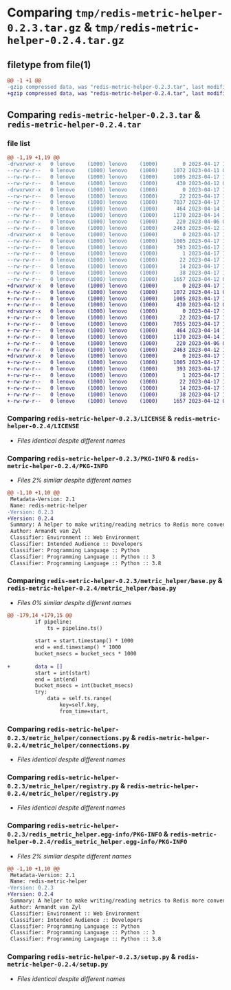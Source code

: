 # Comparing `tmp/redis-metric-helper-0.2.3.tar.gz` & `tmp/redis-metric-helper-0.2.4.tar.gz`

## filetype from file(1)

```diff
@@ -1 +1 @@
-gzip compressed data, was "redis-metric-helper-0.2.3.tar", last modified: Mon Apr 17 10:27:29 2023, max compression
+gzip compressed data, was "redis-metric-helper-0.2.4.tar", last modified: Mon Apr 17 10:31:03 2023, max compression
```

## Comparing `redis-metric-helper-0.2.3.tar` & `redis-metric-helper-0.2.4.tar`

### file list

```diff
@@ -1,19 +1,19 @@
-drwxrwxr-x   0 lenovo    (1000) lenovo    (1000)        0 2023-04-17 10:27:29.138297 redis-metric-helper-0.2.3/
--rw-rw-r--   0 lenovo    (1000) lenovo    (1000)     1072 2023-04-11 07:19:47.000000 redis-metric-helper-0.2.3/LICENSE
--rw-rw-r--   0 lenovo    (1000) lenovo    (1000)     1005 2023-04-17 10:27:29.134297 redis-metric-helper-0.2.3/PKG-INFO
--rw-rw-r--   0 lenovo    (1000) lenovo    (1000)      430 2023-04-12 08:06:26.000000 redis-metric-helper-0.2.3/README.md
-drwxrwxr-x   0 lenovo    (1000) lenovo    (1000)        0 2023-04-17 10:27:29.134297 redis-metric-helper-0.2.3/metric_helper/
--rw-rw-r--   0 lenovo    (1000) lenovo    (1000)       22 2023-04-17 10:26:25.000000 redis-metric-helper-0.2.3/metric_helper/__init__.py
--rw-rw-r--   0 lenovo    (1000) lenovo    (1000)     7037 2023-04-17 10:25:07.000000 redis-metric-helper-0.2.3/metric_helper/base.py
--rw-rw-r--   0 lenovo    (1000) lenovo    (1000)      464 2023-04-14 11:03:12.000000 redis-metric-helper-0.2.3/metric_helper/conf.py
--rw-rw-r--   0 lenovo    (1000) lenovo    (1000)     1170 2023-04-14 14:07:38.000000 redis-metric-helper-0.2.3/metric_helper/connections.py
--rw-rw-r--   0 lenovo    (1000) lenovo    (1000)      220 2023-04-06 09:20:32.000000 redis-metric-helper-0.2.3/metric_helper/exceptions.py
--rw-rw-r--   0 lenovo    (1000) lenovo    (1000)     2463 2023-04-12 14:09:16.000000 redis-metric-helper-0.2.3/metric_helper/registry.py
-drwxrwxr-x   0 lenovo    (1000) lenovo    (1000)        0 2023-04-17 10:27:29.134297 redis-metric-helper-0.2.3/redis_metric_helper.egg-info/
--rw-rw-r--   0 lenovo    (1000) lenovo    (1000)     1005 2023-04-17 10:27:29.000000 redis-metric-helper-0.2.3/redis_metric_helper.egg-info/PKG-INFO
--rw-rw-r--   0 lenovo    (1000) lenovo    (1000)      393 2023-04-17 10:27:29.000000 redis-metric-helper-0.2.3/redis_metric_helper.egg-info/SOURCES.txt
--rw-rw-r--   0 lenovo    (1000) lenovo    (1000)        1 2023-04-17 10:27:29.000000 redis-metric-helper-0.2.3/redis_metric_helper.egg-info/dependency_links.txt
--rw-rw-r--   0 lenovo    (1000) lenovo    (1000)       22 2023-04-17 10:27:29.000000 redis-metric-helper-0.2.3/redis_metric_helper.egg-info/requires.txt
--rw-rw-r--   0 lenovo    (1000) lenovo    (1000)       14 2023-04-17 10:27:29.000000 redis-metric-helper-0.2.3/redis_metric_helper.egg-info/top_level.txt
--rw-rw-r--   0 lenovo    (1000) lenovo    (1000)       38 2023-04-17 10:27:29.138297 redis-metric-helper-0.2.3/setup.cfg
--rw-rw-r--   0 lenovo    (1000) lenovo    (1000)     1657 2023-04-12 08:10:16.000000 redis-metric-helper-0.2.3/setup.py
+drwxrwxr-x   0 lenovo    (1000) lenovo    (1000)        0 2023-04-17 10:31:03.485906 redis-metric-helper-0.2.4/
+-rw-rw-r--   0 lenovo    (1000) lenovo    (1000)     1072 2023-04-11 07:19:47.000000 redis-metric-helper-0.2.4/LICENSE
+-rw-rw-r--   0 lenovo    (1000) lenovo    (1000)     1005 2023-04-17 10:31:03.485906 redis-metric-helper-0.2.4/PKG-INFO
+-rw-rw-r--   0 lenovo    (1000) lenovo    (1000)      430 2023-04-12 08:06:26.000000 redis-metric-helper-0.2.4/README.md
+drwxrwxr-x   0 lenovo    (1000) lenovo    (1000)        0 2023-04-17 10:31:03.485906 redis-metric-helper-0.2.4/metric_helper/
+-rw-rw-r--   0 lenovo    (1000) lenovo    (1000)       22 2023-04-17 10:30:25.000000 redis-metric-helper-0.2.4/metric_helper/__init__.py
+-rw-rw-r--   0 lenovo    (1000) lenovo    (1000)     7055 2023-04-17 10:30:18.000000 redis-metric-helper-0.2.4/metric_helper/base.py
+-rw-rw-r--   0 lenovo    (1000) lenovo    (1000)      464 2023-04-14 11:03:12.000000 redis-metric-helper-0.2.4/metric_helper/conf.py
+-rw-rw-r--   0 lenovo    (1000) lenovo    (1000)     1170 2023-04-14 14:07:38.000000 redis-metric-helper-0.2.4/metric_helper/connections.py
+-rw-rw-r--   0 lenovo    (1000) lenovo    (1000)      220 2023-04-06 09:20:32.000000 redis-metric-helper-0.2.4/metric_helper/exceptions.py
+-rw-rw-r--   0 lenovo    (1000) lenovo    (1000)     2463 2023-04-12 14:09:16.000000 redis-metric-helper-0.2.4/metric_helper/registry.py
+drwxrwxr-x   0 lenovo    (1000) lenovo    (1000)        0 2023-04-17 10:31:03.485906 redis-metric-helper-0.2.4/redis_metric_helper.egg-info/
+-rw-rw-r--   0 lenovo    (1000) lenovo    (1000)     1005 2023-04-17 10:31:03.000000 redis-metric-helper-0.2.4/redis_metric_helper.egg-info/PKG-INFO
+-rw-rw-r--   0 lenovo    (1000) lenovo    (1000)      393 2023-04-17 10:31:03.000000 redis-metric-helper-0.2.4/redis_metric_helper.egg-info/SOURCES.txt
+-rw-rw-r--   0 lenovo    (1000) lenovo    (1000)        1 2023-04-17 10:31:03.000000 redis-metric-helper-0.2.4/redis_metric_helper.egg-info/dependency_links.txt
+-rw-rw-r--   0 lenovo    (1000) lenovo    (1000)       22 2023-04-17 10:31:03.000000 redis-metric-helper-0.2.4/redis_metric_helper.egg-info/requires.txt
+-rw-rw-r--   0 lenovo    (1000) lenovo    (1000)       14 2023-04-17 10:31:03.000000 redis-metric-helper-0.2.4/redis_metric_helper.egg-info/top_level.txt
+-rw-rw-r--   0 lenovo    (1000) lenovo    (1000)       38 2023-04-17 10:31:03.485906 redis-metric-helper-0.2.4/setup.cfg
+-rw-rw-r--   0 lenovo    (1000) lenovo    (1000)     1657 2023-04-12 08:10:16.000000 redis-metric-helper-0.2.4/setup.py
```

### Comparing `redis-metric-helper-0.2.3/LICENSE` & `redis-metric-helper-0.2.4/LICENSE`

 * *Files identical despite different names*

### Comparing `redis-metric-helper-0.2.3/PKG-INFO` & `redis-metric-helper-0.2.4/PKG-INFO`

 * *Files 2% similar despite different names*

```diff
@@ -1,10 +1,10 @@
 Metadata-Version: 2.1
 Name: redis-metric-helper
-Version: 0.2.3
+Version: 0.2.4
 Summary: A helper to make writing/reading metrics to Redis more convenient.
 Author: Armandt van Zyl
 Classifier: Environment :: Web Environment
 Classifier: Intended Audience :: Developers
 Classifier: Programming Language :: Python
 Classifier: Programming Language :: Python :: 3
 Classifier: Programming Language :: Python :: 3.8
```

### Comparing `redis-metric-helper-0.2.3/metric_helper/base.py` & `redis-metric-helper-0.2.4/metric_helper/base.py`

 * *Files 0% similar despite different names*

```diff
@@ -179,14 +179,15 @@
         if pipeline:
             ts = pipeline.ts()
 
         start = start.timestamp() * 1000
         end = end.timestamp() * 1000
         bucket_msecs = bucket_secs * 1000
 
+        data = []
         start = int(start)
         end = int(end)
         bucket_msecs = int(bucket_msecs)
         try:
             data = self.ts.range(
                 key=self.key,
                 from_time=start,
```

### Comparing `redis-metric-helper-0.2.3/metric_helper/connections.py` & `redis-metric-helper-0.2.4/metric_helper/connections.py`

 * *Files identical despite different names*

### Comparing `redis-metric-helper-0.2.3/metric_helper/registry.py` & `redis-metric-helper-0.2.4/metric_helper/registry.py`

 * *Files identical despite different names*

### Comparing `redis-metric-helper-0.2.3/redis_metric_helper.egg-info/PKG-INFO` & `redis-metric-helper-0.2.4/redis_metric_helper.egg-info/PKG-INFO`

 * *Files 2% similar despite different names*

```diff
@@ -1,10 +1,10 @@
 Metadata-Version: 2.1
 Name: redis-metric-helper
-Version: 0.2.3
+Version: 0.2.4
 Summary: A helper to make writing/reading metrics to Redis more convenient.
 Author: Armandt van Zyl
 Classifier: Environment :: Web Environment
 Classifier: Intended Audience :: Developers
 Classifier: Programming Language :: Python
 Classifier: Programming Language :: Python :: 3
 Classifier: Programming Language :: Python :: 3.8
```

### Comparing `redis-metric-helper-0.2.3/setup.py` & `redis-metric-helper-0.2.4/setup.py`

 * *Files identical despite different names*

